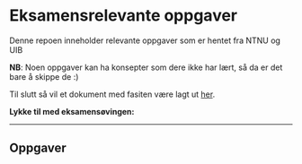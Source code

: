 # Eksamensrelevante oppgaver

Denne repoen inneholder relevante oppgaver som er hentet fra NTNU og UIB

**NB**: Noen oppgaver kan ha konsepter som dere ikke har lært, så da er det bare å skippe de :)

Til slutt så vil et dokument med fasiten være lagt ut [her]().


**Lykke til med eksamensøvingen:**

---

## Oppgaver


